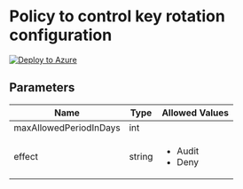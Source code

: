 # Policy to control key rotation configuration

[![Deploy to Azure](https://aka.ms/deploytoazurebutton)](https://portal.azure.com/#blade/Microsoft_Azure_Policy/CreatePolicyDefinitionBlade/uri/https%3A%2F%2Fraw.githubusercontent.com%2Fwilfriedwoivre%2Fazure-policies%2Fmain%2FPolicies%2FStorage%2FKeyRotation-Policy%2Fazurepolicy.json)

## Parameters

| Name | Type | Allowed Values |
| -- | -- | -- |
| maxAllowedPeriodInDays | int |
| effect | string | <ul><li>Audit</li><li>Deny</li></ul> |
